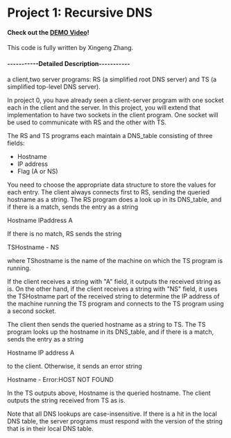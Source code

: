 # Project 1: Recursive DNS

#### Check out the <a href="https://drive.google.com/file/d/1FgXRNk2FwZPEs1DyBt41Hq__ftDH0u27/view?usp=sharing" target="_blank">DEMO Video</a>!
 



This code is fully written by Xingeng Zhang. 
#### -----------Detailed Description-----------
a client,two server programs: RS (a simplified root DNS server) and TS (a simplified top-level DNS server).

In project 0, you have already seen a client-server program with one socket each
in the client and the server. In this project, you will extend that
implementation to have two sockets in the client program. One socket will
be used to communicate with RS and the other with TS.

The RS and TS programs each maintain a DNS_table consisting of three fields:

- Hostname
- IP address
- Flag (A or NS)

You need to choose the appropriate data structure to store the values for each
entry. The client always connects first to RS, sending the queried hostname as a
string. The RS program does a look up in its DNS_table, and if there is a match,
sends the entry as a string

Hostname IPaddress A

If there is no match, RS sends the string

TSHostname - NS

where TShostname is the name of the machine on which the TS program is running.

If the client receives a string with "A" field, it outputs the received string
as is. On the other hand, if the client receives a string with "NS" field, it
uses the TSHostname part of the received string to determine the IP address of
the machine running the TS program and connects to the TS program using a second
socket.

The client then sends the queried hostname as a string to TS. The TS program
looks up the hostname in its DNS_table, and if there is a match, sends the entry
as a string

Hostname IP address A

to the client. Otherwise, it sends an error string

Hostname - Error:HOST NOT FOUND

In the TS outputs above, Hostname is the queried hostname. The client outputs
the string received from TS as is.

Note that all DNS lookups are case-insensitive. If there is a hit in the local
DNS table, the server programs must respond with the version of the string that
is in their local DNS table.
